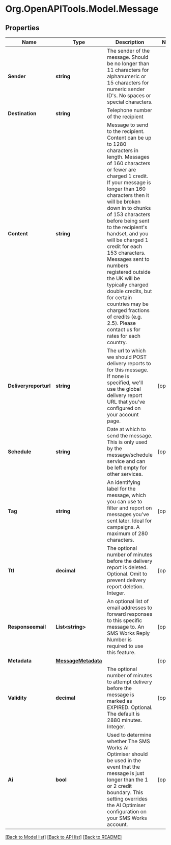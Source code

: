
# Org.OpenAPITools.Model.Message

## Properties

Name | Type | Description | Notes
------------ | ------------- | ------------- | -------------
**Sender** | **string** | The sender of the message. Should be no longer than 11 characters for alphanumeric or 15 characters for numeric sender ID&#39;s. No spaces or special characters. | 
**Destination** | **string** | Telephone number of the recipient | 
**Content** | **string** | Message to send to the recipient. Content can be up to 1280 characters in length. Messages of 160 characters or fewer are charged 1 credit. If your message is longer than 160 characters then it will be broken down in to chunks of 153 characters before being sent to the recipient&#39;s handset, and you will be charged 1 credit for each 153 characters. Messages sent to numbers registered outside the UK will be typically charged double credits, but for certain countries may be charged fractions of credits (e.g. 2.5). Please contact us for rates for each country. | 
**Deliveryreporturl** | **string** | The url to which we should POST delivery reports to for this message. If none is specified, we&#39;ll use the global delivery report URL that you&#39;ve configured on your account page. | [optional] 
**Schedule** | **string** | Date at which to send the message. This is only used by the message/schedule service and can be left empty for other services. | [optional] 
**Tag** | **string** | An identifying label for the message, which you can use to filter and report on messages you&#39;ve sent later. Ideal for campaigns. A maximum of 280 characters. | [optional] 
**Ttl** | **decimal** | The optional number of minutes before the delivery report is deleted. Optional. Omit to prevent delivery report deletion. Integer. | [optional] 
**Responseemail** | **List&lt;string&gt;** | An optional list of email addresses to forward responses to this specific message to. An SMS Works Reply Number is required to use this feature. | [optional] 
**Metadata** | [**MessageMetadata**](MessageMetadata.md) |  | [optional] 
**Validity** | **decimal** | The optional number of minutes to attempt delivery before the message is marked as EXPIRED. Optional. The default is 2880 minutes. Integer. | [optional] 
**Ai** | **bool** | Used to determine whether The SMS Works AI Optimiser should be used in the event that the message is just longer than the 1 or 2 credit boundary. This setting overrides the AI Optimiser configuration on your SMS Works account. | [optional] 

[[Back to Model list]](../README.md#documentation-for-models)
[[Back to API list]](../README.md#documentation-for-api-endpoints)
[[Back to README]](../README.md)

